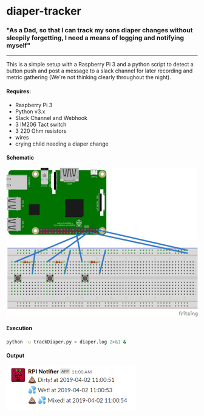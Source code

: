 # diaper-tracker


### "As a Dad, so that I can track my sons diaper changes without sleepily forgetting, I need a means of logging and notifying myself"
----

This is a simple setup with a Raspberry Pi 3 and a python script to detect a button push and post a message to a slack channel for later recording and metric gathering (We're not thinking clearly throughout the night).

#### Requires:
+ Raspberry Pi 3
+ Python v3.x
+ Slack Channel and Webhook
+ 3 IM206 Tact switch
+ 3 220 Ohm resistors
+ wires
+ crying child needing a diaper change

#### Schematic
![](diaper_tracker_sketch_bb.png)

#### Execution
```bash
python -u trackDiaper.py > diaper.log 2>&1 &
```

#### Output
![](slack_output.png)
